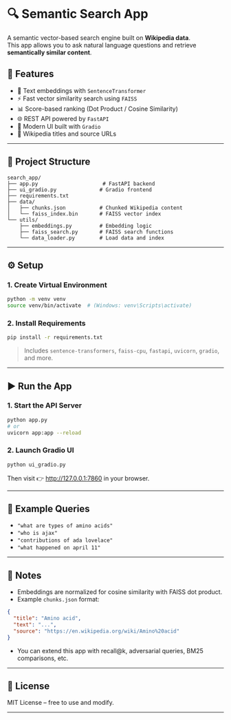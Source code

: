 # 🔍 Semantic Search App

A semantic vector-based search engine built on **Wikipedia data**.  
This app allows you to ask natural language questions and retrieve **semantically similar content**.

## 🚀 Features

- 🧠 Text embeddings with `SentenceTransformer`
- ⚡ Fast vector similarity search using `FAISS`
- 📊 Score-based ranking (Dot Product / Cosine Similarity)
- 🌐 REST API powered by `FastAPI`
- 🎨 Modern UI built with `Gradio`
- 🔗 Wikipedia titles and source URLs

---

## 📁 Project Structure

```
search_app/
├── app.py                     # FastAPI backend
├── ui_gradio.py              # Gradio frontend
├── requirements.txt
├── data/
│   ├── chunks.json           # Chunked Wikipedia content
│   └── faiss_index.bin       # FAISS vector index
└── utils/
    ├── embeddings.py         # Embedding logic
    ├── faiss_search.py       # FAISS search functions
    └── data_loader.py        # Load data and index
```

---

## ⚙️ Setup

### 1. Create Virtual Environment
```bash
python -m venv venv
source venv/bin/activate  # (Windows: venv\Scripts\activate)
```

### 2. Install Requirements
```bash
pip install -r requirements.txt
```

> Includes `sentence-transformers`, `faiss-cpu`, `fastapi`, `uvicorn`, `gradio`, and more.

---

## ▶️ Run the App

### 1. Start the API Server
```bash
python app.py
# or
uvicorn app:app --reload
```

### 2. Launch Gradio UI
```bash
python ui_gradio.py
```

Then visit 👉 http://127.0.0.1:7860 in your browser.

---

## 🧪 Example Queries

- `"what are types of amino acids"`
- `"who is ajax"`
- `"contributions of ada lovelace"`
- `"what happened on april 11"`

---

## 🧠 Notes

- Embeddings are normalized for cosine similarity with FAISS dot product.
- Example `chunks.json` format:
```json
{
  "title": "Amino acid",
  "text": "...",
  "source": "https://en.wikipedia.org/wiki/Amino%20acid"
}
```
- You can extend this app with recall@k, adversarial queries, BM25 comparisons, etc.

---

## 📄 License

MIT License – free to use and modify.

---
